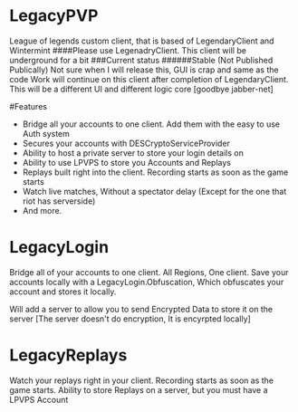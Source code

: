 LegacyPVP
=========

League of legends custom client, that is based of LegendaryClient and Wintermint
####Please use LegenadryClient. This client will be underground for a bit
###Current status
######Stable (Not Published Publically)
Not sure when I will release this, GUI is crap and same as the code
Work will continue on this client after completion of LegendaryClient.
This will be a different UI and different logic core [goodbye jabber-net]

#Features
* Bridge all your accounts to one client. Add them with the easy to use Auth system
* Secures your accounts with DESCryptoServiceProvider
* Ability to host a private server to store your login details on
* Ability to use LPVPS to store you Accounts and Replays
* Replays built right into the client. Recording starts as soon as the game starts
* Watch live matches, Without a spectator delay (Except for the one that riot has serverside)
* And more.

LegacyLogin
===========

Bridge all of your accounts to one client. All Regions, One client.
Save your accounts locally with a LegacyLogin.Obfuscation, Which obfuscates your account and stores it locally.

Will add a server to allow you to send Encrypted Data to store it on the server [The server doesn't do encryption, It is encyrpted locally]

LegacyReplays
=============

Watch your replays right in your client. Recording starts as soon as the game starts.
Ability to store Replays on a server, but you must have a LPVPS Account

